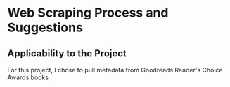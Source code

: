# Web Scraping Process and Suggestions

## Applicability to the Project
For this project, I chose to pull metadata from Goodreads Reader's Choice Awards books 
